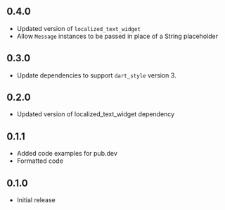 ## 0.4.0
- Updated version of `localized_text_widget`
- Allow `Message` instances to be passed in place of a String placeholder

## 0.3.0
- Update dependencies to support `dart_style` version 3.

## 0.2.0
- Updated version of localized_text_widget dependency 

## 0.1.1
- Added code examples for pub.dev
- Formatted code

## 0.1.0
- Initial release